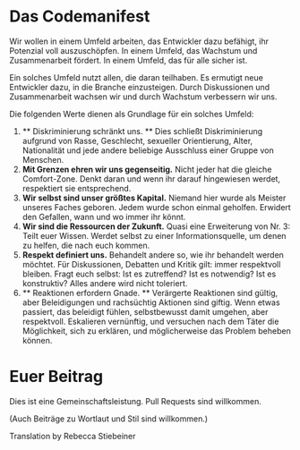 Das Codemanifest
================

Wir wollen in einem Umfeld arbeiten, das Entwickler dazu befähigt, ihr Potenzial voll auszuschöpfen. In einem Umfeld, das Wachstum und Zusammenarbeit fördert. In einem Umfeld, das für alle sicher ist. 

Ein solches Umfeld nutzt allen, die daran teilhaben. Es ermutigt neue Entwickler dazu, in die Branche einzusteigen. Durch Diskussionen und Zusammenarbeit wachsen wir und durch Wachstum verbessern wir uns.

Die folgenden Werte dienen als Grundlage für ein solches Umfeld:

1. ** Diskriminierung schränkt uns. ** Dies schließt Diskriminierung aufgrund von Rasse, Geschlecht, sexueller Orientierung, Alter, Nationalität und jede andere beliebige Ausschluss einer Gruppe von Menschen.
2. **Mit Grenzen ehren wir uns gegenseitig.** Nicht jeder hat die gleiche Comfort-Zone. Denkt daran und wenn ihr darauf hingewiesen werdet, respektiert sie entsprechend.
3. **Wir selbst sind unser größtes Kapital.** Niemand hier wurde als Meister unseres Faches geboren. Jedem wurde schon einmal geholfen. Erwidert den Gefallen, wann und wo immer ihr könnt.
4. **Wir sind die Ressourcen der Zukunft.** Quasi eine Erweiterung von Nr. 3: Teilt euer Wissen. Werdet selbst zu einer Informationsquelle, um denen zu helfen, die nach euch kommen.
5. **Respekt definiert uns.** Behandelt andere so, wie ihr behandelt werden möchtet. Für Diskussionen, Debatten und Kritik gilt: immer respektvoll bleiben. 
Fragt euch selbst: Ist es zutreffend? Ist es notwendig? Ist es konstruktiv? Alles andere wird nicht toleriert.
6. ** Reaktionen erfordern Gnade. ** Verärgerte Reaktionen sind gültig, aber Beleidigungen und rachsüchtig Aktionen sind giftig. Wenn etwas passiert, das beleidigt fühlen, selbstbewusst damit umgehen, aber respektvoll. Eskalieren vernünftig, und versuchen nach dem Täter die Möglichkeit, sich zu erklären, und möglicherweise das Problem beheben können.


Euer Beitrag
============

Dies ist eine Gemeinschaftsleistung. Pull Requests sind willkommen.

(Auch Beiträge zu Wortlaut und Stil sind willkommen.)

Translation by Rebecca Stiebeiner